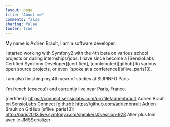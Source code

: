 ```yaml
---
layout: page
title: "About me"
comments: false
sharing: false
footer: true
---
```


My name is Adrien Brault, I am a software developer.

I started working with Symfony2 with the 4th beta on various school projects or during internships/jobs. I have since
become a [SensioLabs Certified Symfony Developer][certified], [contributed][github] to various open source projects, or
even [spoke at a conference][sflive_paris13].

I am also finishing my 4th year of studies at SUPINFO Paris.

I'm french (coucou!) and currently live near Paris, France.

[certified]: https://connect.sensiolabs.com/profile/adrienbrault Adrien Brault on SensioLabs Connect
[github]: https://github.com/adrienbrault Adrien Brault on GitHub
[sflive_paris13]: http://paris2013.live.symfony.com/speakers#session-923 Aller plus loin avec le JMSSerializer
